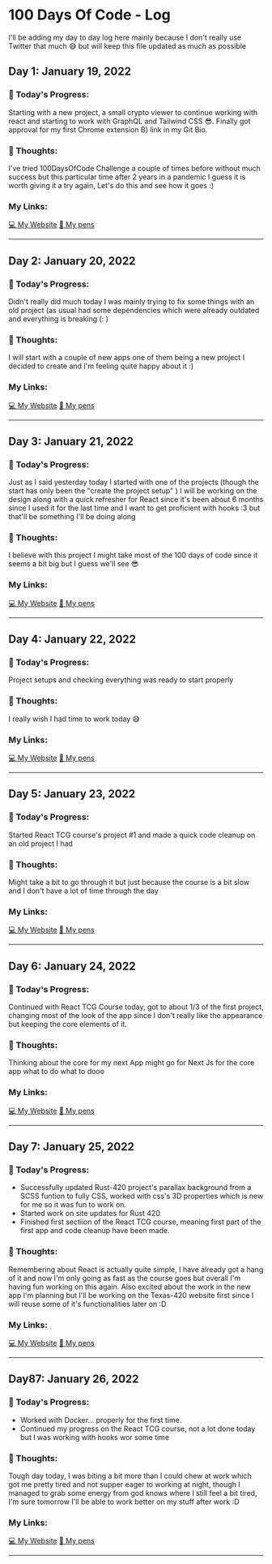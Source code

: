 # 100 Days Of Code - Log
I'll be adding my day to day log here mainly because I don't really use Twitter that much 😅 but will keep this file updated as much as possible 

## Day 1: January 19, 2022

### 📅 Today's Progress:
Starting with a new project, a small crypto viewer to continue working with react and starting to work with GraphQL and Tailwind CSS 😎.
Finally got approval for my first Chrome extension B) link in my Git Bio.

### 🤔 Thoughts:
I've tried 100DaysOfCode Challenge a couple of times before without much success but this particular time after 2 years in a pandemic I guess it is worth giving it a try again, Let's do this and see how it goes :)

### My Links:
[💻 My Website](https://www.thecoderaccoons.com/)
[🧰 My pens](https://codepen.io/dashboard/)
___


## Day 2: January 20, 2022

### 📅 Today's Progress:
Didn't really did much today I was mainly trying to fix some things with an old project (as usual had some dependencies which were already outdated and everything is breaking (: )

### 🤔 Thoughts:
I will start with a couple of new apps one of them being a new project I decided to create and I'm feeling quite happy about it :)

### My Links:
[💻 My Website](https://www.thecoderaccoons.com/)
[🧰 My pens](https://codepen.io/dashboard/)
___


## Day 3: January 21, 2022

### 📅 Today's Progress:
Just as I said yesterday today I started with one of the projects (though the start has only been the "create the project setup" ) I will be working on the design along with a quick refresher for React since it's been about 6 months since I used it for the last time and I want to get proficient with hooks :3 but that'll be something I'll be doing along

### 🤔 Thoughts:
I believe with this project I might take most of the 100 days of code since it seems a bit big but I guess we'll see 😎

### My Links:
[💻 My Website](https://www.thecoderaccoons.com/)
[🧰 My pens](https://codepen.io/dashboard/)
___

## Day 4: January 22, 2022

### 📅 Today's Progress:
Project setups and checking everything was ready to start properly

### 🤔 Thoughts:
I really wish I had time to work today 😅

### My Links:
[💻 My Website](https://www.thecoderaccoons.com/)
[🧰 My pens](https://codepen.io/dashboard/)

___
## Day 5: January 23, 2022

### 📅 Today's Progress:
Started React TCG course's project #1 and made a quick code cleanup on an old project I had

### 🤔 Thoughts:
Might take a bit to go through it but just because the course is a bit slow and I don't have a lot of time through the day

### My Links:
[💻 My Website](https://www.thecoderaccoons.com/)
[🧰 My pens](https://codepen.io/dashboard/)
___

## Day 6: January 24, 2022

### 📅 Today's Progress:
Continued with React TCG Course today, got to about 1/3 of the first project, changing most of the look of the app since I don't really like the appearance but keeping the core elements of it.

### 🤔 Thoughts:
Thinking about the core for my next App might go for Next Js for the core app what to do what to dooo

### My Links:
[💻 My Website](https://www.thecoderaccoons.com/)
[🧰 My pens](https://codepen.io/dashboard/)
___

## Day 7: January 25, 2022

### 📅 Today's Progress:
- Successfully updated Rust-420 project's parallax background from a SCSS funtion to fully CSS, worked with css's 3D properties which is new for me so it was fun to work on.
- Started work on site updates for Rust 420
- Finished first sectiion of the React TCG course, meaning first part of the first app and code cleanup have been made.

### 🤔 Thoughts:
Remembering about React is actually quite simple, I have already got a hang of it and now I'm only going as fast as the course goes but overall I'm having fun working on this again. Also excited about the work in the new app I'm planning but I'll be working on the Texas-420 website first since I will reuse some of it's functionalities later on :D

### My Links:
[💻 My Website](https://www.thecoderaccoons.com/)
[🧰 My pens](https://codepen.io/dashboard/)
___

## Day87: January 26, 2022

### 📅 Today's Progress:
- Worked with Docker... properly for the first time.
- Continued my progress on the React TCG course, not a lot done today but I was working with hooks wor some time 

### 🤔 Thoughts:
Tough day today, I was biting a bit more than I could chew at work which got me pretty tired and not supper eager to working at night, though I managed to grab some energy from god knows where I still feel a bit tired, I'm sure tomorrow I'll be able to work better on my stuff after work :D

### My Links:
[💻 My Website](https://www.thecoderaccoons.com/)
[🧰 My pens](https://codepen.io/dashboard/)
___